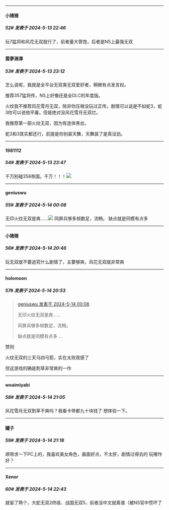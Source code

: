 ﻿
*****

####  小猪猪  
##### 52#       发表于 2024-5-13 22:46

玩7猛将和风花无双就行了，前者量大管饱，后者是NS上最强无双


*****

####  雲夢淵澤  
##### 53#       发表于 2024-5-13 23:12

怎么说呢，我就是全平台无双类无双爱好者，稍微有点发言权。

推荐357猛将传，NS上好像还是全DLC的年度版。

火纹我不推荐风花雪月无双，除非你压根没玩过正传。剧情可以说是不如蛇3，蛇3你可以说他平庸，但是绝对没风花雪月无双烂。

我推荐第一部火纹无双，因为有连体黑丝。

蛇2和3其实都还行，前提是你别装天舞，天舞装了是真没劲。


*****

####  1981112  
##### 54#       发表于 2024-5-13 23:47

千万别碰358帝国。千万！！！<img src="https://static.saraba1st.com/image/smiley/face2017/004.gif" referrerpolicy="no-referrer">


*****

####  geniuswu  
##### 55#       发表于 2024-5-14 00:08

无印火纹无双是爽……<img src="https://static.saraba1st.com/image/smiley/face2017/068.png" referrerpolicy="no-referrer">
同屏兵够多帧数足，流畅。
缺点就是同模有点多


*****

####  小猪猪  
##### 56#       发表于 2024-5-14 20:46

玩无双就不要追究什么剧情了，主要够爽，风花无双就非常爽


*****

####  holomoon  
##### 57#       发表于 2024-5-14 20:53

<blockquote><a href="httphttps://bbs.saraba1st.com/2b/forum.php?mod=redirect&amp;goto=findpost&amp;pid=64910927&amp;ptid=2182800" target="_blank">geniuswu 发表于 2024-5-14 00:08</a>

无印火纹无双是爽……

同屏兵够多帧数足，流畅。

缺点就是同模有点多 ...</blockquote>
赞同

火纹无双的三天马四弓箭，实在太败观感了

但这游戏的确是割草非常爽的一作


*****

####  woaimiyabi  
##### 58#       发表于 2024-5-14 21:05

风花雪月无双割草不爽吗？我看卡带都九十块钱了 想体验一下。


*****

####  罐子  
##### 59#       发表于 2024-5-14 21:18

顺带求一下PC上的，我喜欢美女角色，画面好点，不太肝，剧情过得去的
玩哪作好？


*****

####  Xenor  
##### 60#       发表于 2024-5-14 22:43

就留了两个，大蛇无双2终级、战国无双5，前者没中文就离谱（被NS官中惯坏了


